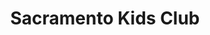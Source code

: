 ---
layout: post
title: Sacramento Kids Club
tags:
- web
thumb: /images/portfolio/sacramento-kids-club.jpg
images: 
- /images/portfolio/sacramento-kids-club.jpg
imgurl: http://sacramentokidsclub.com/
---
